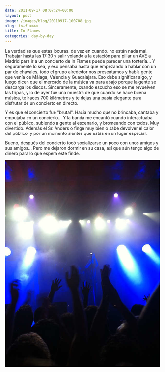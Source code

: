 ```yaml
---
date: 2011-09-17 08:07:24+00:00
layout: post
image: /images/blog/20110917-100708.jpg
slug: in-flames
title: In Flames
categories: day-by-day
---
```


La verdad es que estas locuras, de vez en cuando, no están nada mal. Trabajar hasta las 17:30 y salir volando a la estación para pillar un AVE a Madrid para ir a un concierto de In Flames puede parecer una tontería... Y seguramente lo sea, y eso pensaba hasta que empezando a hablar con un par de chavales, todo el grupo alrededor nos presentamos y había gente que venía de Málaga, Valencia y Guadalajara. Eso debe significar algo, y luego dicen que el mercado de la música va para abajo porque la gente se descarga los discos. Sinceramente, cuando escucho eso se me revuelven las tripas, y lo de ayer fue una muestra de que cuando se hace buena música, te haces 700 kilómetros y te dejas una pasta elegante para disfrutar de un concierto en directo. 

Y es que el concierto fue "brutal". Hacía mucho que no brincaba, cantaba y empujaba en un concierto... Y la banda me encantó cuando interactuaba con el público, subiendo a gente al escenario, y bromeando con todos. Muy divertido. Además el Sr. Anders o finge muy bien o sabe devolver el calor del público, y por un momento sientes que estás en un lugar especial. 

Bueno, después del concierto tocó socializarse un poco con unos amigos y sus amigos... Pero me dejaron dormir en su casa, así que aún tengo algo de dinero para lo que espera este finde.    
  
[![20110917-100708.jpg](/images/blog/20110917-100708.jpg)](/images/blog/20110917-100708.jpg)
